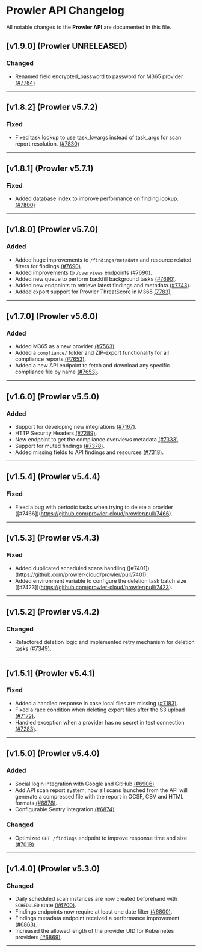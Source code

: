 # Prowler API Changelog

All notable changes to the **Prowler API** are documented in this file.

## [v1.9.0] (Prowler UNRELEASED)

### Changed
- Renamed field encrypted_password to password for M365 provider [(#7784)](https://github.com/prowler-cloud/prowler/pull/7784)

---

## [v1.8.2] (Prowler v5.7.2)

### Fixed
- Fixed task lookup to use task_kwargs instead of task_args for scan report resolution. [(#7830)](https://github.com/prowler-cloud/prowler/pull/7830)

---

## [v1.8.1] (Prowler v5.7.1)

### Fixed
- Added database index to improve performance on finding lookup. [(#7800)](https://github.com/prowler-cloud/prowler/pull/7800)

---

## [v1.8.0] (Prowler v5.7.0)

### Added
- Added huge improvements to `/findings/metadata` and resource related filters for findings [(#7690)](https://github.com/prowler-cloud/prowler/pull/7690).
- Added improvements to `/overviews` endpoints [(#7690)](https://github.com/prowler-cloud/prowler/pull/7690).
- Added new queue to perform backfill background tasks [(#7690)](https://github.com/prowler-cloud/prowler/pull/7690).
- Added new endpoints to retrieve latest findings and metadata [(#7743)](https://github.com/prowler-cloud/prowler/pull/7743).
- Added export support for Prowler ThreatScore in M365 [(7783)](https://github.com/prowler-cloud/prowler/pull/7783)

---

## [v1.7.0] (Prowler v5.6.0)

### Added

- Added M365 as a new provider [(#7563)](https://github.com/prowler-cloud/prowler/pull/7563).
- Added a `compliance/` folder and ZIP‐export functionality for all compliance reports.[(#7653)](https://github.com/prowler-cloud/prowler/pull/7653).
- Added a new API endpoint to fetch and download any specific compliance file by name [(#7653)](https://github.com/prowler-cloud/prowler/pull/7653).

---

## [v1.6.0] (Prowler v5.5.0)

### Added

- Support for developing new integrations [(#7167)](https://github.com/prowler-cloud/prowler/pull/7167).
- HTTP Security Headers [(#7289)](https://github.com/prowler-cloud/prowler/pull/7289).
- New endpoint to get the compliance overviews metadata [(#7333)](https://github.com/prowler-cloud/prowler/pull/7333).
- Support for muted findings [(#7378)](https://github.com/prowler-cloud/prowler/pull/7378).
- Added missing fields to API findings and resources [(#7318)](https://github.com/prowler-cloud/prowler/pull/7318).

---

## [v1.5.4] (Prowler v5.4.4)

### Fixed
- Fixed a bug with periodic tasks when trying to delete a provider ([#7466])(https://github.com/prowler-cloud/prowler/pull/7466).

---

## [v1.5.3] (Prowler v5.4.3)

### Fixed
- Added duplicated scheduled scans handling ([#7401])(https://github.com/prowler-cloud/prowler/pull/7401).
- Added environment variable to configure the deletion task batch size ([#7423])(https://github.com/prowler-cloud/prowler/pull/7423).

---

## [v1.5.2] (Prowler v5.4.2)

### Changed
- Refactored deletion logic and implemented retry mechanism for deletion tasks [(#7349)](https://github.com/prowler-cloud/prowler/pull/7349).

---

## [v1.5.1] (Prowler v5.4.1)

### Fixed
- Added a handled response in case local files are missing [(#7183)](https://github.com/prowler-cloud/prowler/pull/7183).
- Fixed a race condition when deleting export files after the S3 upload [(#7172)](https://github.com/prowler-cloud/prowler/pull/7172).
- Handled exception when a provider has no secret in test connection [(#7283)](https://github.com/prowler-cloud/prowler/pull/7283).


---

## [v1.5.0] (Prowler v5.4.0)

### Added
- Social login integration with Google and GitHub [(#6906)](https://github.com/prowler-cloud/prowler/pull/6906)
- Add API scan report system, now all scans launched from the API will generate a compressed file with the report in OCSF, CSV and HTML formats [(#6878)](https://github.com/prowler-cloud/prowler/pull/6878).
- Configurable Sentry integration [(#6874)](https://github.com/prowler-cloud/prowler/pull/6874)

### Changed
- Optimized `GET /findings` endpoint to improve response time and size [(#7019)](https://github.com/prowler-cloud/prowler/pull/7019).

---

## [v1.4.0] (Prowler v5.3.0)

### Changed
- Daily scheduled scan instances are now created beforehand with `SCHEDULED` state [(#6700)](https://github.com/prowler-cloud/prowler/pull/6700).
- Findings endpoints now require at least one date filter [(#6800)](https://github.com/prowler-cloud/prowler/pull/6800).
- Findings metadata endpoint received a performance improvement [(#6863)](https://github.com/prowler-cloud/prowler/pull/6863).
- Increased the allowed length of the provider UID for Kubernetes providers [(#6869)](https://github.com/prowler-cloud/prowler/pull/6869).

---
